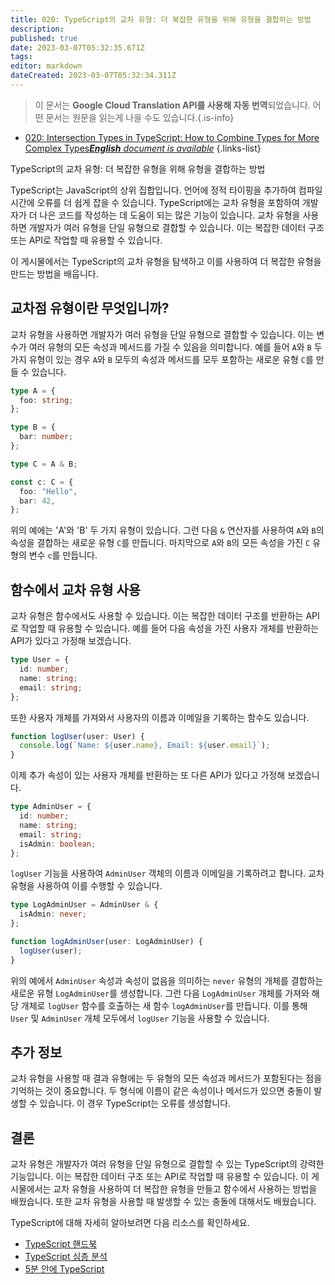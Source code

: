```yaml
---
title: 020: TypeScript의 교차 유형: 더 복잡한 유형을 위해 유형을 결합하는 방법
description: 
published: true
date: 2023-03-07T05:32:35.671Z
tags: 
editor: markdown
dateCreated: 2023-03-07T05:32:34.311Z
---
```


> 이 문서는 **Google Cloud Translation API를 사용해 자동 번역**되었습니다.
어떤 문서는 원문을 읽는게 나을 수도 있습니다.{.is-info}



- [020: Intersection Types in TypeScript: How to Combine Types for More Complex Types***English** document is available*](/en/Knowledge-base/TypeScript/Learning/020-intersection-types-in-typescript-how-to-combine-types-for-more-complex-types)
{.links-list}



TypeScript의 교차 유형: 더 복잡한 유형을 위해 유형을 결합하는 방법

TypeScript는 JavaScript의 상위 집합입니다. 언어에 정적 타이핑을 추가하여 컴파일 시간에 오류를 더 쉽게 잡을 수 있습니다. TypeScript에는 교차 유형을 포함하여 개발자가 더 나은 코드를 작성하는 데 도움이 되는 많은 기능이 있습니다. 교차 유형을 사용하면 개발자가 여러 유형을 단일 유형으로 결합할 수 있습니다. 이는 복잡한 데이터 구조 또는 API로 작업할 때 유용할 수 있습니다.

이 게시물에서는 TypeScript의 교차 유형을 탐색하고 이를 사용하여 더 복잡한 유형을 만드는 방법을 배웁니다.

## 교차점 유형이란 무엇입니까?

교차 유형을 사용하면 개발자가 여러 유형을 단일 유형으로 결합할 수 있습니다. 이는 변수가 여러 유형의 모든 속성과 메서드를 가질 수 있음을 의미합니다. 예를 들어 `A`와 `B` 두 가지 유형이 있는 경우 `A`와 `B` 모두의 속성과 메서드를 모두 포함하는 새로운 유형 `C`를 만들 수 있습니다.

```typescript
type A = {
  foo: string;
};

type B = {
  bar: number;
};

type C = A & B;

const c: C = {
  foo: "Hello",
  bar: 42,
};
```

위의 예에는 'A'와 'B' 두 가지 유형이 있습니다. 그런 다음 `&` 연산자를 사용하여 `A`와 `B`의 속성을 결합하는 새로운 유형 `C`를 만듭니다. 마지막으로 `A`와 `B`의 모든 속성을 가진 `C` 유형의 변수 `c`를 만듭니다.

## 함수에서 교차 유형 사용

교차 유형은 함수에서도 사용할 수 있습니다. 이는 복잡한 데이터 구조를 반환하는 API로 작업할 때 유용할 수 있습니다. 예를 들어 다음 속성을 가진 사용자 개체를 반환하는 API가 있다고 가정해 보겠습니다.

```typescript
type User = {
  id: number;
  name: string;
  email: string;
};
```

또한 사용자 개체를 가져와서 사용자의 이름과 이메일을 기록하는 함수도 있습니다.

```typescript
function logUser(user: User) {
  console.log(`Name: ${user.name}, Email: ${user.email}`);
}
```

이제 추가 속성이 있는 사용자 개체를 반환하는 또 다른 API가 있다고 가정해 보겠습니다.

```typescript
type AdminUser = {
  id: number;
  name: string;
  email: string;
  isAdmin: boolean;
};
```

`logUser` 기능을 사용하여 `AdminUser` 객체의 이름과 이메일을 기록하려고 합니다. 교차 유형을 사용하여 이를 수행할 수 있습니다.

```typescript
type LogAdminUser = AdminUser & {
  isAdmin: never;
};

function logAdminUser(user: LogAdminUser) {
  logUser(user);
}
```

위의 예에서 `AdminUser` 속성과 속성이 없음을 의미하는 `never` 유형의 개체를 결합하는 새로운 유형 `LogAdminUser`를 생성합니다. 그런 다음 `LogAdminUser` 개체를 가져와 해당 개체로 `logUser` 함수를 호출하는 새 함수 `logAdminUser`를 만듭니다. 이를 통해 `User` 및 `AdminUser` 개체 모두에서 `logUser` 기능을 사용할 수 있습니다.

## 추가 정보

교차 유형을 사용할 때 결과 유형에는 두 유형의 모든 속성과 메서드가 포함된다는 점을 기억하는 것이 중요합니다. 두 형식에 이름이 같은 속성이나 메서드가 있으면 충돌이 발생할 수 있습니다. 이 경우 TypeScript는 오류를 생성합니다.

## 결론

교차 유형은 개발자가 여러 유형을 단일 유형으로 결합할 수 있는 TypeScript의 강력한 기능입니다. 이는 복잡한 데이터 구조 또는 API로 작업할 때 유용할 수 있습니다. 이 게시물에서는 교차 유형을 사용하여 더 복잡한 유형을 만들고 함수에서 사용하는 방법을 배웠습니다. 또한 교차 유형을 사용할 때 발생할 수 있는 충돌에 대해서도 배웠습니다.

TypeScript에 대해 자세히 알아보려면 다음 리소스를 확인하세요.

- [TypeScript 핸드북](https://www.typescriptlang.org/docs/handbook/intro.html)
- [TypeScript 심층 분석](https://basarat.gitbook.io/typescript/)
- [5분 안에 TypeScript](https://www.typescriptlang.org/docs/handbook/typescript-in-5-minutes.html)